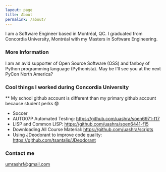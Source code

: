 ```yaml
---
layout: page
title: About
permalink: /about/
---
```


I am a Software Engineer based in Montréal, QC. I graduated from Concordia University, Montréal with my Masters in Software Engineering.

### More Information

I am an avid supporter of Open Source Software (OSS) and fanboy of Python programming language (Pythonista). May be I'll see you at the next PyCon North America?

### Cool things I worked during Concordia University

** My school github account is different than my primary github account because student perks :sunglasses:

* Soccer
* AUTO07P Automated Testing: <https://github.com/uashra/soen6971-f17>
* LISP and Common LISP: <https://github.com/uashra/soen6441-f15>
* Downloading All Course Material: <https://github.com/uashra/scripts>
* Using JDeodorant to improve code quality: <https://github.com/tsantalis/JDeodorant>

### Contact me

[umrashrf@gmail.com](mailto:umrashrf@gmail.com)
